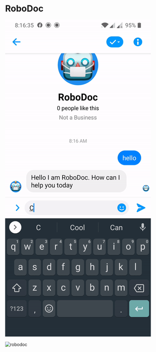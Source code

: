 # RoboDoc
![RoboDoc](images/robodoc.gif)

![robodoc](https://user-images.githubusercontent.com/24360630/86850512-3fee4b00-c066-11ea-99c7-fe895ec17cd3.gif)

